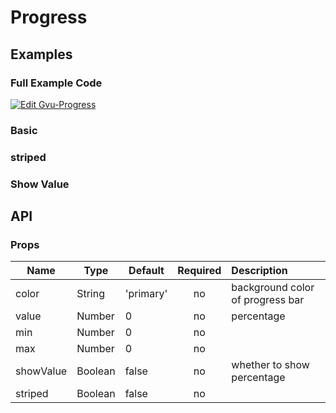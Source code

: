 # Progress 

## Examples
### Full Example Code
[![Edit Gvu-Progress](https://codesandbox.io/static/img/play-codesandbox.svg)](https://codesandbox.io/s/04965jrxyp?module=%2Fsrc%2FApp.vue)

### Basic
<code-pen hash='MqqgRj'></code-pen>

### striped
<code-pen hash='wEEwbw'></code-pen>

### Show Value 
<code-pen hash='zJJOQd' :height="150"></code-pen>


## API
### Props
| Name | Type | Default | Required | Description |
| ------ | ----------- | ------ |:-----:|:-------------|
| color   | String | 'primary' | no | background color of progress bar |
| value   | Number | 0 | no | percentage |
| min   | Number | 0 | no |  |
| max   | Number | 0 | no |  |
| showValue   | Boolean | false | no | whether to show percentage |
| striped   | Boolean | false | no |  |

